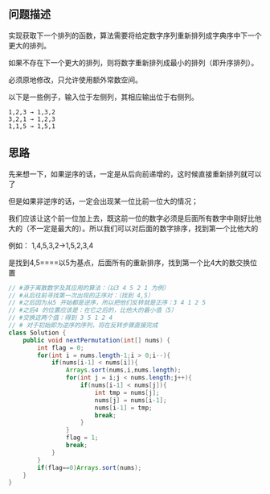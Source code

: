## 问题描述

实现获取下一个排列的函数，算法需要将给定数字序列重新排列成字典序中下一个更大的排列。

如果不存在下一个更大的排列，则将数字重新排列成最小的排列（即升序排列）。

必须原地修改，只允许使用额外常数空间。

以下是一些例子，输入位于左侧列，其相应输出位于右侧列。
```
1,2,3 → 1,3,2
3,2,1 → 1,2,3
1,1,5 → 1,5,1
```

## 思路
先来想一下，如果逆序的话，一定是从后向前递增的，这时候直接重新排列就可以了

但是如果非逆序的话，一定会出现某一位比前一位大的情况；

我们应该让这个前一位加上去，既这前一位的数字必须是后面所有数字中刚好比他大的（不一定是最大的）。所以我们可以对后面的数字排序，找到第一个比他大的

例如：
1,4,5,3,2->1,5,2,3,4

是找到4,5====以5为基点，后面所有的重新排序，找到第一个比4大的数交换位置

```java
// #源于离散数学及其应用的算法：（以3 4 5 2 1 为例）
// #从后往前寻找第一次出现的正序对：（找到 4,5）
// #之后因为从5 开始都是逆序，所以把他们反转就是正序：3 4 1 2 5
// #之后4 的位置应该是：在它之后的，比他大的最小值（5）
// #交换这两个值：得到 3 5 1 2 4
// # 对于初始即为逆序的序列，将在反转步骤直接完成
class Solution {
    public void nextPermutation(int[] nums) {
        int flag = 0;
        for(int i = nums.length-1;i > 0;i--){
            if(nums[i-1] < nums[i]){
                Arrays.sort(nums,i,nums.length);
                for(int j = i;j < nums.length;j++){
                    if(nums[i-1] < nums[j]){
                        int tmp = nums[j];
                        nums[j] = nums[i-1];
                        nums[i-1] = tmp;
                        break;
                    }
                }
                flag = 1;
                break;
            }
        }
        if(flag==0)Arrays.sort(nums);
    }
}
```

